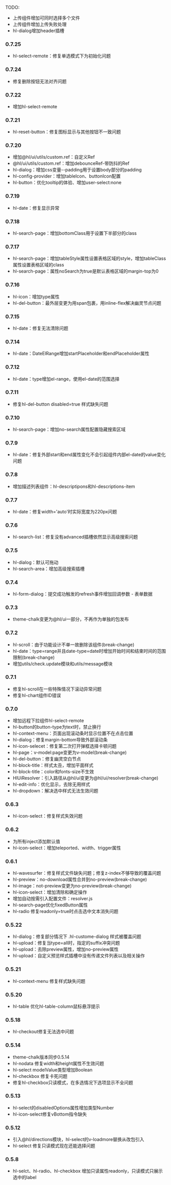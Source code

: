 TODO:

- 上传组件增加可同时选择多个文件
- 上传组件增加上传失败处理
- hl-dialog增加header插槽

### 0.7.25

- hl-select-remote：修复单选模式下为初始化问题

### 0.7.24

- 修复删除按钮无法对齐问题

### 0.7.22

- 增加hl-select-remote

### 0.7.21

- hl-reset-button：修复图标显示与其他按钮不一致问题

### 0.7.20

- 增加@hl/ui/utils/custom.ref：自定义Ref
- @hl/ui/utils/custom.ref：增加debounceRef-带防抖的Ref
- hl-dialog：增加css变量--padding用于设置body部分的padding
- hl-config-provider：增加tableIcon、buttonIcon配置
- hl-button：优化tooltip的体验、增加user-select:none

### 0.7.19

- hl-date：修复显示异常

### 0.7.18

- hl-search-page：增加bottomClass用于设置下半部分的class

### 0.7.17

- hl-search-page：增加tableStyle属性设置表格区域的style，增加tableClass属性设置表格区域的class
- hl-search-page：属性noSearch为true是默认表格区域的margin-top为0

### 0.7.16

- hl-icon：增加type属性
- hl-del-button：最外层变更为用span包裹，用inline-flex解决幽灵节点问题

### 0.7.15

- hl-date：修复无法清除问题

### 0.7.14

- hl-date：DateElRange增加startPlaceholder和endPlaceholder属性

### 0.7.12

- hl-date：type增加el-range，使用el-date的范围选择

### 0.7.11

- 修复hl-del-button disabled=true 样式缺失问题

### 0.7.10

- hl-search-page：增加no-search属性配置隐藏搜索区域

### 0.7.9

- hl-date：修复外部start和end属性变化不会引起组件内部el-date的value变化问题

### 0.7.8

- 增加描述列表组件：hl-descriptipons和hl-descriptions-item

### 0.7.7

- hl-date：修复width='auto'时实际宽度为220px问题

### 0.7.6

- hl-search-list：修复没有advanced插槽依然显示高级搜索问题

### 0.7.5

- hl-dialog：默认可拖动
- hl-search-area：增加高级搜索插槽

### 0.7.4

- hl-form-dialog：提交成功触发的refresh事件增加回调参数 - 表单数据

### 0.7.3

- theme-chalk变更为@hl/ui一部分，不再作为单独的包发布

### 0.7.2

- hl-scroll：由于功能设计不单一故删除该组件(break-change)
- hl-date：type=range并且date-type=date时增加开始时间和结束时间的范围限制(break-change)
- 增加utils/check.update模块和utils/message模块

### 0.7.1

- 修复hl-scroll在一些特殊情况下滚动异常问题
- 修复hl-chart组件ID错误

### 0.7.0

- 增加远程下拉组件hl-select-remote
- hl-button的button-type为text时，禁止换行
- hl-context-menu：页面出现滚动条时显示位置不在点击位置
- hl-dialog：修复margin-bottom导致外部滚动条
- hl-icon-selecet：修复第二次打开弹框选择卡顿问题
- hl-page：v-model:page变更为v-model(break-change)
- hl-del-button：修复幽灵空白节点
- hl-block-title：样式太丑，增加平面样式
- hl-block-title：color和fonts-size不生效
- HlUiResolver：引入路径从@hl/ui变更为@hl/ui/resolver(break-change)
- hl-edit-info：优化显示，去除无用样式
- hl-dropdown：解决选中样式无法生效问题

### 0.6.3

- hl-icon-select：修复样式失效问题

### 0.6.2

- 为所有inject添加默认值
- hl-icon-select：增加teleported、width、trigger属性

### 0.6.1

- hl-wavesurfer：修复样式文件缺失问题；修复z-index不够导致的覆盖问题
- hl-preview：no-download属性合并到no-preview(break-change)
- hl-image：not-preview变更为no-preview(break-change)
- hl-icon-select：增加清除和确定操作
- 增加自动按需引入配置文件：resolver.js
- hl-search-page优化fixedButton属性
- hl-radio 修复readonly=true时点击选中文本消失问题

### 0.5.22

- hl-dialog：修复部分情况下 .hl-custome-dialog 样式被覆盖问题
- hl-upload：修复当type=all时，指定的suffix冲突问题
- hl-upload：去除preview属性，增加no-preview属性
- hl-upload：自定义预览样式插槽中没有传递文件列表以及相关操作

### 0.5.21

- hl-context-menu 修复样式缺失问题

### 0.5.20

- hl-table 优化hl-table-column鼠标悬浮提示

### 0.5.18

- hl-checkout修复无法选中问题

### 0.5.14

- theme-chalk版本同步0.5.14
- hl-nodata 修复width和height属性不生效问题
- hl-select modelValue类型增加Boolean
- hl-checkbox 修复卡死问题
- 修复hl-checkbox只读模式，在多选情况下选项显示不全问题

### 0.5.13

- hl-select的disabledOptions属性增加类型Number
- hl-icon-select修复vBottom指令缺失

### 0.5.12

- 引入@hl/directions模块，hl-select的v-loadmore替换从改包引入
- hl-select 修复只读模式现在还能选择问题

### 0.5.8

- hl-selct、hl-radio、hl-checkbox 增加只读属性readonly，只读模式只展示选中的label
